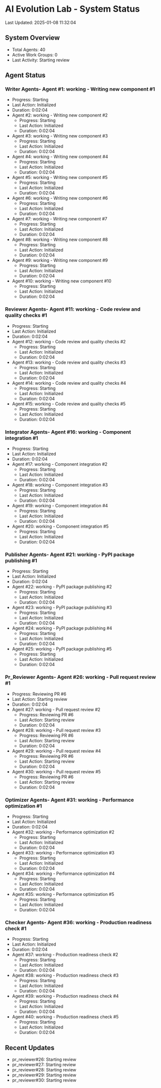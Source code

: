 # AI Evolution Lab - System Status
Last Updated: 2025-01-08 11:32:04

## System Overview
- Total Agents: 40
- Active Work Groups: 0
- Last Activity: Starting review

## Agent Status

### Writer Agents- Agent #1: working - Writing new component #1
  - Progress: Starting
  - Last Action: Initialized
  - Duration: 0:02:04
- Agent #2: working - Writing new component #2
  - Progress: Starting
  - Last Action: Initialized
  - Duration: 0:02:04
- Agent #3: working - Writing new component #3
  - Progress: Starting
  - Last Action: Initialized
  - Duration: 0:02:04
- Agent #4: working - Writing new component #4
  - Progress: Starting
  - Last Action: Initialized
  - Duration: 0:02:04
- Agent #5: working - Writing new component #5
  - Progress: Starting
  - Last Action: Initialized
  - Duration: 0:02:04
- Agent #6: working - Writing new component #6
  - Progress: Starting
  - Last Action: Initialized
  - Duration: 0:02:04
- Agent #7: working - Writing new component #7
  - Progress: Starting
  - Last Action: Initialized
  - Duration: 0:02:04
- Agent #8: working - Writing new component #8
  - Progress: Starting
  - Last Action: Initialized
  - Duration: 0:02:04
- Agent #9: working - Writing new component #9
  - Progress: Starting
  - Last Action: Initialized
  - Duration: 0:02:04
- Agent #10: working - Writing new component #10
  - Progress: Starting
  - Last Action: Initialized
  - Duration: 0:02:04

### Reviewer Agents- Agent #11: working - Code review and quality checks #1
  - Progress: Starting
  - Last Action: Initialized
  - Duration: 0:02:04
- Agent #12: working - Code review and quality checks #2
  - Progress: Starting
  - Last Action: Initialized
  - Duration: 0:02:04
- Agent #13: working - Code review and quality checks #3
  - Progress: Starting
  - Last Action: Initialized
  - Duration: 0:02:04
- Agent #14: working - Code review and quality checks #4
  - Progress: Starting
  - Last Action: Initialized
  - Duration: 0:02:04
- Agent #15: working - Code review and quality checks #5
  - Progress: Starting
  - Last Action: Initialized
  - Duration: 0:02:04

### Integrator Agents- Agent #16: working - Component integration #1
  - Progress: Starting
  - Last Action: Initialized
  - Duration: 0:02:04
- Agent #17: working - Component integration #2
  - Progress: Starting
  - Last Action: Initialized
  - Duration: 0:02:04
- Agent #18: working - Component integration #3
  - Progress: Starting
  - Last Action: Initialized
  - Duration: 0:02:04
- Agent #19: working - Component integration #4
  - Progress: Starting
  - Last Action: Initialized
  - Duration: 0:02:04
- Agent #20: working - Component integration #5
  - Progress: Starting
  - Last Action: Initialized
  - Duration: 0:02:04

### Publisher Agents- Agent #21: working - PyPI package publishing #1
  - Progress: Starting
  - Last Action: Initialized
  - Duration: 0:02:04
- Agent #22: working - PyPI package publishing #2
  - Progress: Starting
  - Last Action: Initialized
  - Duration: 0:02:04
- Agent #23: working - PyPI package publishing #3
  - Progress: Starting
  - Last Action: Initialized
  - Duration: 0:02:04
- Agent #24: working - PyPI package publishing #4
  - Progress: Starting
  - Last Action: Initialized
  - Duration: 0:02:04
- Agent #25: working - PyPI package publishing #5
  - Progress: Starting
  - Last Action: Initialized
  - Duration: 0:02:04

### Pr_Reviewer Agents- Agent #26: working - Pull request review #1
  - Progress: Reviewing PR #6
  - Last Action: Starting review
  - Duration: 0:02:04
- Agent #27: working - Pull request review #2
  - Progress: Reviewing PR #6
  - Last Action: Starting review
  - Duration: 0:02:04
- Agent #28: working - Pull request review #3
  - Progress: Reviewing PR #6
  - Last Action: Starting review
  - Duration: 0:02:04
- Agent #29: working - Pull request review #4
  - Progress: Reviewing PR #6
  - Last Action: Starting review
  - Duration: 0:02:04
- Agent #30: working - Pull request review #5
  - Progress: Reviewing PR #6
  - Last Action: Starting review
  - Duration: 0:02:04

### Optimizer Agents- Agent #31: working - Performance optimization #1
  - Progress: Starting
  - Last Action: Initialized
  - Duration: 0:02:04
- Agent #32: working - Performance optimization #2
  - Progress: Starting
  - Last Action: Initialized
  - Duration: 0:02:04
- Agent #33: working - Performance optimization #3
  - Progress: Starting
  - Last Action: Initialized
  - Duration: 0:02:04
- Agent #34: working - Performance optimization #4
  - Progress: Starting
  - Last Action: Initialized
  - Duration: 0:02:04
- Agent #35: working - Performance optimization #5
  - Progress: Starting
  - Last Action: Initialized
  - Duration: 0:02:04

### Checker Agents- Agent #36: working - Production readiness check #1
  - Progress: Starting
  - Last Action: Initialized
  - Duration: 0:02:04
- Agent #37: working - Production readiness check #2
  - Progress: Starting
  - Last Action: Initialized
  - Duration: 0:02:04
- Agent #38: working - Production readiness check #3
  - Progress: Starting
  - Last Action: Initialized
  - Duration: 0:02:04
- Agent #39: working - Production readiness check #4
  - Progress: Starting
  - Last Action: Initialized
  - Duration: 0:02:04
- Agent #40: working - Production readiness check #5
  - Progress: Starting
  - Last Action: Initialized
  - Duration: 0:02:04


## Recent Updates
- pr_reviewer#26: Starting review
- pr_reviewer#27: Starting review
- pr_reviewer#28: Starting review
- pr_reviewer#29: Starting review
- pr_reviewer#30: Starting review
